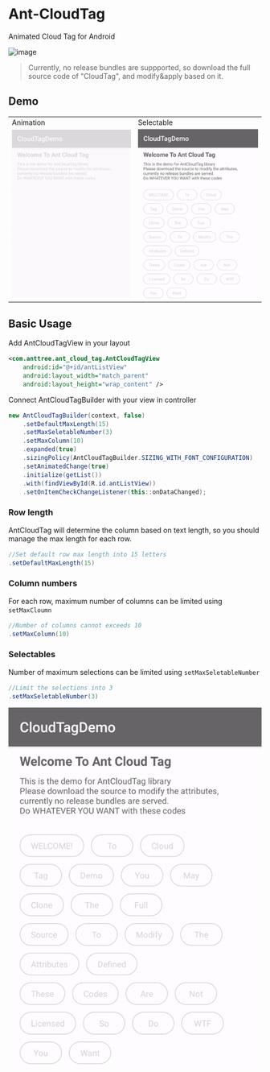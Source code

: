 # Ant-CloudTag

Animated Cloud Tag for Android

![image](https://user-images.githubusercontent.com/88021994/190908407-9c5efad3-afe0-4f08-95eb-bf4263bf3be9.png)

> Currently, no release bundles are suppported, so download the full source code of "CloudTag", and modify&apply based on it.

## Demo


<table>

<tr>
<td>
Animation
</td>
<td>
Selectable  
</td>
</tr>

<tr>
</tr>
  
<tr>
<td>
<img src="Assets/demo.gif" alt="demo">
</td>
<td>
<img src="Assets/selectable.gif" alt="selectable">
</td>
</tr>

</table>

## Basic Usage

Add AntCloudTagView in your layout
```xml
<com.anttree.ant_cloud_tag.AntCloudTagView
    android:id="@+id/antListView"
    android:layout_width="match_parent"
    android:layout_height="wrap_content" />
```
Connect AntCloudTagBuilder with your view in controller
```java
new AntCloudTagBuilder(context, false)
	.setDefaultMaxLength(15)
	.setMaxSeletableNumber(3)
	.setMaxColumn(10)
	.expanded(true)
	.sizingPolicy(AntCloudTagBuilder.SIZING_WITH_FONT_CONFIGURATION)
	.setAnimatedChange(true)
	.initialize(getList())
	.with(findViewById(R.id.antListView))
	.setOnItemCheckChangeListener(this::onDataChanged);
```

### Row length

AntCloudTag will determine the column based on text length, so you should manage the max length for each row.

```java
//Set default row max length into 15 letters
.setDefaultMaxLength(15)
```

### Column numbers

For each row, maximum number of columns can be limited using ```setMaxCloumn```

```java
//Number of columns cannot exceeds 10
.setMaxColumn(10)
```

### Selectables

Number of maximum selections can be limited using ```setMaxSeletableNumber```

```java
//Limit the selections into 3
.setMaxSeletableNumber(3)
```

![selectable_limit](Assets/selectable_limit.gif)
